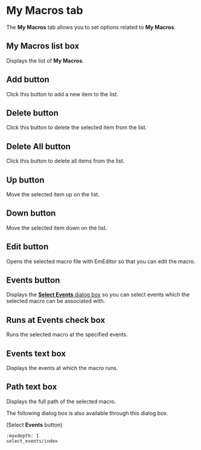 # My Macros tab

The **My Macros** tab allows you to set options related to **My Macros**.

## My Macros list box

Displays the list of **My Macros**.

## Add button

Click this button to add a new item to the list.

## Delete button

Click this button to delete the selected item from the list.

## Delete All button

Click this button to delete all items from the list.

## Up button

Move the selected item up on the list.

## Down button

Move the selected item down on the list.

## Edit button

Opens the selected macro file with EmEditor so that you can edit the macro.

## Events button

Displays the [**Select Events** dialog box](select_events/index) so you can select events which the selected macro can be associated with.

## Runs at Events check box

Runs the selected macro at the specified events.

## Events text box

Displays the events at which the macro runs.

## Path text box

Displays the full path of the selected macro.

The following dialog box is also available through this dialog box.

 (Select
**Events** button)


```{toctree}
:maxdepth: 1
select_events/index
```
